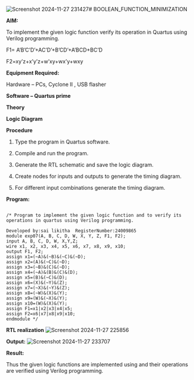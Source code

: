 ![Screenshot 2024-11-27 231427](https://github.com/user-attachments/assets/a96085e2-6c33-4519-96d8-d4369b733784)# BOOLEAN_FUNCTION_MINIMIZATION

**AIM:**

To implement the given logic function verify its operation in Quartus using Verilog programming.

F1= A’B’C’D’+AC’D’+B’CD’+A’BCD+BC’D 

F2=xy’z+x’y’z+w’xy+wx’y+wxy

**Equipment Required:**

Hardware – PCs, Cyclone II , USB flasher

**Software – Quartus prime**

**Theory**

**Logic Diagram**

**Procedure**

1.	Type the program in Quartus software.

2.	Compile and run the program.

3.	Generate the RTL schematic and save the logic diagram.

4.	Create nodes for inputs and outputs to generate the timing diagram.

5.	For different input combinations generate the timing diagram.


**Program:**

```

/* Program to implement the given logic function and to verify its operations in quartus using Verilog programming. 

Developed by:sai likitha  RegisterNumber:24009865
module exp07(A, B, C, D, W, X, Y, Z, F1, F2);
input A, B, C, D, W, X,Y,Z;
wire x1, x2, x3, x4, x5, x6, x7, x8, x9, x10;
output F1, F2;
assign x1=(~A)&(~B)&(~C)&(~D);
assign x2=(A)&(~C)&(~D);
assign x3=(~B)&(C)&(~D);
assign x4=(~A)&(B)&(C)&(D);
assign x5=(B)&(~C)&(D);
assign x6=(X)&(~Y)&(Z);
assign x7=(~X)&(~Y)&(Z);
assign x8=(~W)&(X)&(Y);
assign x9=(W)&(~X)&(Y);
assign x10=(W)&(X)&(Y);
assign F1=x1|x2|x3|x4|x5;
assign F2=x6|x7|x8|x9|x10;
endmodule */

```

**RTL realization**
![Screenshot 2024-11-27 225856](https://github.com/user-attachments/assets/468373d4-24f3-4752-85a9-3ad6e2f63608)

**Output:**
![Screenshot 2024-11-27 233707](https://github.com/user-attachments/assets/ce9e49db-305a-4c79-942e-c9f0985c9325)


**Result:**

Thus the given logic functions are implemented using and their operations are verified using Verilog programming.

